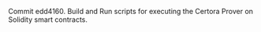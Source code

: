 Commit edd4160.                    Build and Run scripts for executing the Certora Prover on Solidity smart contracts.